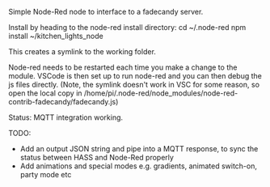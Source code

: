 Simple Node-Red node to interface to a fadecandy server.

Install by heading to the node-red install directory:
    cd ~/.node-red
    npm install ~/kitchen_lights_node

This creates a symlink to the working folder.

Node-red needs to be restarted each time you make a change to the module. VSCode is then set up to run node-red and you can then debug the js files directly. (Note, the symlink doesn't work in VSC for some reason, so open the local copy in /home/pi/.node-red/node_modules/node-red-contrib-fadecandy/fadecandy.js) 

Status:
MQTT integration working.

TODO:
* Add an output JSON string and pipe into a MQTT response, to sync the status between HASS and Node-Red properly
* Add animations and special modes e.g. gradients, animated switch-on, party mode etc